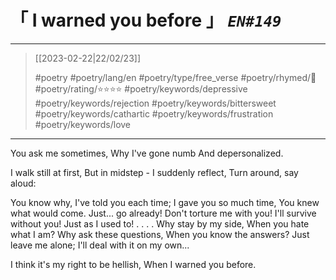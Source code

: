 # &#12300; I warned you before &#12301; *`EN#149`*

---

> [[2023-02-22|22/02/23]]
> 
> #poetry 
> #poetry/lang/en 
> #poetry/type/free_verse 
> #poetry/rhymed/🔴 
> #poetry/rating/⭐⭐⭐⭐ 
> #poetry/keywords/depressive #poetry/keywords/rejection #poetry/keywords/bittersweet #poetry/keywords/cathartic #poetry/keywords/frustration #poetry/keywords/love 

---

You ask me sometimes,
Why I've gone numb
And depersonalized.

I walk still at first,
But in midstep -
I suddenly reflect,
Turn around, say aloud:

You know why,
I've told you each time;
I gave you so much time,
You knew what would come.
Just... go already!
Don't torture me with you!
I'll survive without you!
Just as I used to!
.
.
.
.
Why stay by my side,
When you hate what I am?
Why ask these questions,
When you know the answers?
Just leave me alone;
I'll deal with it on my own...

I think it's my right to be hellish,
When I warned you before.